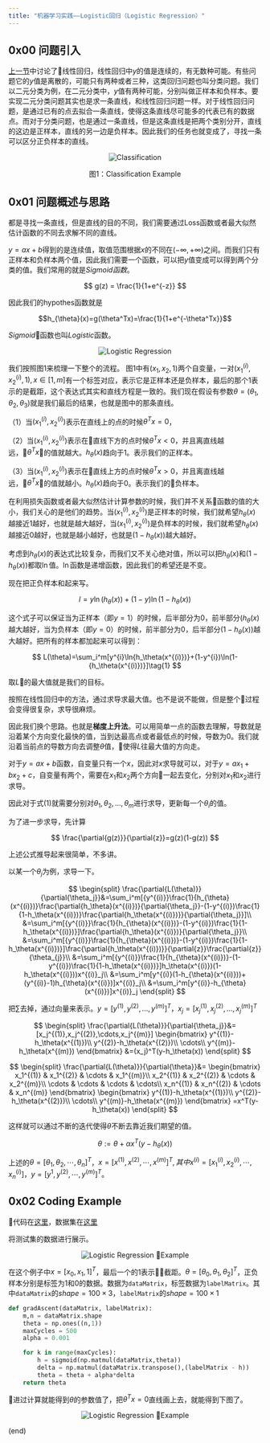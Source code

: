 ```yaml
---
title: "机器学习实践——Logistic回归（Logistic Regression）"
---
```


## 0x00 问题引入
[上一节](https://joeltsui.github.io/2018/08/24/linear-regression/)中讨论了线性回归，线性回归中$y$的值是连续的，有无数种可能。有些问题它的$y$值是离散的，可能只有两种或者三种，这类回归问题也叫分类问题。我们以二元分类为例，在二元分类中，$y$值有两种可能，分别叫做正样本和负样本。要实现二元分类问题其实也是求一条直线，和线性回归问题一样。对于线性回归问题，是通过已有的点去拟合一条直线，使得这条直线尽可能多的代表已有的数据点。而对于分类问题，也是通过一条直线，但是这条直线是把两个类别分开，直线的这边是正样本，直线的另一边是负样本。因此我们的任务也就变成了，寻找一条可以区分正负样本的直线。

<p align="center"><img src="https://github.com/JoelTsui/joeltsui.github.io/raw/master/assets/images/2018-08-26-logistic-regression.png" alt="Classification" title style/>
<center>图1：Classification Example</center>
</p>

## 0x01 问题概述与思路
都是寻找一条直线，但是直线的目的不同，我们需要通过Loss函数或者最大似然估计函数的不同去求解不同的直线。

$y=ax+b$得到的是连续值，取值范围根据$x$的不同在$(-\infty,+\infty)$之间。而我们只有正样本和负样本两个值，因此我们需要一个函数，可以把$y$值变成可以得到两个分类的值。我们常用的就是$Sigmoid函数$。

$$
g(z) = \frac{1}{1+e^{-z}}
$$

因此我们的hypothes函数就是

$$h_{\theta}(x)=g(\theta^Tx)=\frac{1}{1+e^{-\theta^Tx}}$$

$Sigmoid$函数也叫$Logistic$函数。


<p align="center"><img src="https://github.com/JoelTsui/joeltsui.github.io/raw/master/assets/images/2018-08-26-sigmoid-function.png" alt="Logistic Regression" title style/>
</p>

我们按照图1来梳理一下整个的流程。
图1中有$(x_1,x_2,1)$两个自变量，一对$(x_1^{(i)},x_2^{(i)},1),x\in[1,m]$有一个标签对应，表示它是正样本还是负样本，最后的那个1表示的是截距，这个表达式其实和直线方程是一致的。我们现在假设有参数$\theta=(\theta_1, \theta_2,\theta_3)$就是我们最后的结果，也就是图中的那条直线。

（1）当$(x_1^{(i)},x_2^{(i)})$表示在直线上的点的时候$\theta^Tx=0$，

（2）当$(x_1^{(i)},x_2^{(i)})$表示在直线下方的点时候$\theta^Tx<0$，并且离直线越远，$\theta^Tx$的值就越大。$h_{\theta}(x)$趋向于1。表示我们的正样本。

（3）当$(x_1^{(i)},x_2^{(i)})$表示在直线上方的点时候$\theta^Tx>0$，并且离直线越远，$\theta^Tx$的值就越小。$h_{\theta}(x)$趋向于0。表示我们的负样本。


在利用损失函数或者最大似然估计计算参数的时候，我们并不关系函数的值的大小，我们关心的是他们的趋势。当$(x_1^{(i)},x_2^{(i)})$是正样本的时候，我们就希望$h_{\theta}(x)$越接近1越好，也就是越大越好，当$(x_1^{(i)},x_2^{(i)})$是负样本的时候，我们就希望$h_{\theta}(x)$越接近0越好，也就是越小越好，也就是$(1-h_{\theta}(x))$越大越好。

考虑到$h_{\theta}(x)$的表达式比较复杂，而我们又不关心绝对值，所以可以把$h_{\theta}(x)$和$(1-h_{\theta}(x))$都取$\ln$值。$\ln$函数是递增函数，因此我们的希望还是不变。

现在把正负样本和起来写。

$$
l=y\ln{(h_{\theta}(x))}+(1-y)\ln{(1-h_{\theta}(x))}
$$

这个式子可以保证当为正样本（即$y=1$）的时候，后半部分为0，前半部分$(h_{\theta}(x)$越大越好，当为负样本（即$y=0$）的时候，前半部分为0，后半部分$(1-h_{\theta}(x))$越大越好。把所有的样本都加起来可以得到：

$$
L(\theta)=\sum_i^m[y^{i}\ln{h_\theta(x^{(i)})}+(1-y^{i})\ln(1-{h_\theta(x^{(i)})}]\tag{1}
$$

取$L$的最大值就是我们的目标。

按照在线性回归中的方法，通过求导求最大值。也不是说不能做，但是整个过程会变得很复杂，求导很麻烦。

因此我们换个思路。也就是**梯度上升法**。可以用简单一点的函数去理解，导数就是沿着某个方向变化最快的值，当到达最高点或者最低点的时候，导数为0。我们就沿着当前点的导数方向去调整$\theta$值，使得$L$往最大值的方向走。

对于$y=ax+b$函数，自变量只有一个$x$，因此对$x$求导就可以，对于$y=ax_1+bx_2+c$，自变量有两个，需要在$x_1$和$x_2$两个方向一起去变化，分别对$x_1$和$x_2$进行求导。

因此对于式(1)就需要分别对$\theta_1,\theta_2,...,\theta_{m}$进行求导，更新每一个$\theta_{i}$的值。

为了进一步求导，先计算

$$
\frac{\partial{g(z)}}{\partial{z}}=g(z)(1-g(z))
$$

上述公式推导起来很简单，不多讲。

以某一个$\theta_j$为例，求导一下。

$$
\begin{split}
\frac{\partial{L(\theta)}}{\partial{\theta_j}}&=\sum_i^m[{y^{(i)}}\frac{1}{h_{\theta}(x^{(i)})}\frac{\partial{h_\theta}(x^{(i)})}{\partial{\theta_j}}-(1-y^{(i)})\frac{1}{1-h_\theta(x^{(i)})}\frac{\partial{h_\theta(x^{(i)})}}{\partial{\theta_j}}]\\
&=\sum_i^m[{y^{(i)}}\frac{1}{h_{\theta}(x^{(i)})}-(1-y^{(i)})\frac{1}{1-h_\theta(x^{(i)})}]\frac{\partial{h_\theta}(x^{(i)})}{\partial{\theta_j}}\\
&=\sum_i^m[{y^{(i)}}\frac{1}{h_{\theta}(x^{(i)})}-(1-y^{(i)})\frac{1}{1-h_\theta(x^{(i)})}]\frac{\partial{h_\theta(x^{(i)})}}{\partial{z}}\frac{\partial{z}}{\theta_{j}}\\
&=\sum_i^m[{y^{(i)}}\frac{1}{h_{\theta}(x^{(i)})}-(1-y^{(i)})\frac{1}{1-h_\theta(x^{(i)})}]h_\theta(x^{(i)})(1-h_\theta(x^{(i)}))x^{(i)}_j\\
&=\sum_i^m[y^{(i)}(1-h_{\theta}(x^{(i)}))+(y^{(i)}-1)h_{\theta}(x^{(i)})]x^{(i)}_j\\
&=\sum_i^m[y^{(i)}-h_{\theta}(x^{(i)})]x^{(i)}_j
\end{split}
$$

把$\sum$去掉，通过向量来表示。$y=[y^{(1)},y^{(2)},...,y^{(m)}]^T$，$x_j=[x^{(1)}_j,x^{(2)}_j,...,x^{(m)}_j]^T$

$$
\begin{split}
\frac{\partial{L(\theta)}}{\partial{\theta_j}}&=[x_j^{(1)},x_j^{(2)},\cdots,x_j^{(m)}]
\begin{bmatrix}
y^{(1)}-h_\theta(x^{(1)})\\
y^{(2)}-h_\theta(x^{(2)})\\
\cdots\\
y^{(m)}-h_\theta(x^{(m)})
\end{bmatrix}
&=(x_j)^T(y-h_\theta(x))
\end{split}
$$

$$
\begin{split}
\frac{\partial{L(\theta)}}{\partial{\theta}}&=
\begin{bmatrix}
x_1^{(1)} & x_1^{(2)} & \cdots & x_1^{(m)}\\
x_2^{(1)} & x_2^{(2)} & \cdots & x_2^{(m)}\\
\cdots & \cdots & \cdots & \cdots\\
x_n^{(1)} & x_n^{(2)} & \cdots & x_n^{(m)}
\end{bmatrix}
\begin{bmatrix}
y^{(1)}-h_\theta(x^{(1)})\\
y^{(2)}-h_\theta(x^{(2)})\\
\cdots\\
y^{(m)}-h_\theta(x^{(m)})
\end{bmatrix}
=x^T(y-h_\theta(x))
\end{split}
$$

这样就可以通过不断的迭代使得$\theta$不断去靠近我们期望的值。

$$
\theta := \theta + \alpha x^T(y-h_\theta(x))
$$

上述的$\theta=[\theta_1,\theta_2,\cdots,\theta_n]^T$，$x=[x^{(1)},x^{(2)},\cdots,x^{(m)}]^T,其中 x^{(i)}=[x^{(i)}_1,x^{(i)}_2,\cdots,x^{(i)}_n]$，$y=[y^{1},y^{(2)},\cdots,y^{(m)}]^T$。

## 0x02 Coding Example
代码在[这里](https://github.com/JoelTsui/joeltsui.github.io/raw/master/assets/files/logRegres.py)，数据集在[这里](https://github.com/JoelTsui/joeltsui.github.io/raw/master/assets/files/testSet.txt)

将测试集的数据进行展示。

<p align="center"><img src="https://github.com/JoelTsui/joeltsui.github.io/raw/master/assets/images/2018-08-26-logistic-example.png" alt="Logistic Regression Example" title style/>
</p>

在这个例子中$x=[x_0,x_1,1]^T$，最后一个的1表示截距。$\theta=[\theta_0, \theta_1, \theta_2]^T$，正负样本分别是标签为1和0的数据。数据为`dataMatrix`，标签数据为`labelMatrix`。其中`dataMatrix`的$shape=100 \times 3$，`labelMatrix`的$shape=100 \times 1$

``` python
def gradAscent(dataMatrix, labelMatrix):
    m,n = dataMatrix.shape
    theta = np.ones((n,1))
    maxCycles = 500
    alpha = 0.001

    for k in range(maxCycles):
        h = sigmoid(np.matmul(dataMatrix,theta))
        delta = np.matmul(dataMatrix.transpose(),(labelMatrix - h))
        theta = theta + alpha*delta
    return theta
```
进过计算就能得到$\theta$的参数值了，把$\theta^T x=0$直线画上去，就能得到下图了。

<p align="center"><img src="https://github.com/JoelTsui/joeltsui.github.io/raw/master/assets/images/2018-08-26-logistic-example-result.png" alt="Logistic Regression Example" title style/>
</p>

(end)











